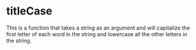 # titleCase

This is a function that takes a string as an argument and will capitalize the first letter of each word in the string and lowercase all the other letters in the string. 
